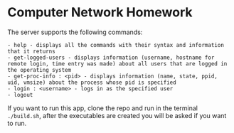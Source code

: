 # Computer Network Homework

The server supports the following commands:

    - help - displays all the commands with their syntax and information that it returns
    - get-logged-users - displays information (username, hostname for remote login, time entry was made) about all users that are logged in the operating system
    - get-proc-info : <pid> - displays information (name, state, ppid, uid, vmsize) about the process whose pid is specified
    - login : <username> - logs in as the specified user
    - logout
    
If you want to run this app, clone the repo and run in the terminal `./build.sh`, after the executables are created you will be asked if you want to run.